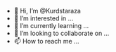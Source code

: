 - 👋 Hi, I’m @Kurdstaraza
- 👀 I’m interested in ...
- 🌱 I’m currently learning ...
- 💞️ I’m looking to collaborate on ...
- 📫 How to reach me ...

<!---
Kurdstaraza/Kurdstaraza is a ✨ special ✨ repository because its `README.md` (this file) appears on your GitHub profile.
You can click the Preview link to take a look at your changes.
--->
